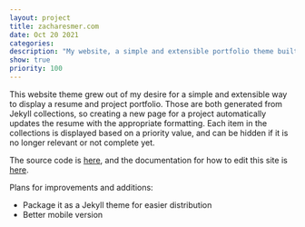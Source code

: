 ```yaml
---
layout: project
title: zacharesmer.com
date: Oct 20 2021
categories: 
description: "My website, a simple and extensible portfolio theme built with Jekyll"
show: true
priority: 100
---
```

This website theme grew out of my desire for a simple and extensible way to display a resume and project portfolio. Those are both generated from Jekyll collections, so creating a new page for a project automatically updates the resume with the appropriate formatting. Each item in the collections is displayed based on a priority value, and can be hidden if it is no longer relevant or not complete yet.

The source code is [here](https://github.com/zacharesmer/zacharesmer), and the documentation for how to edit this site is [here](/how-to-edit/).

Plans for improvements and additions:
- Package it as a Jekyll theme for easier distribution
- Better mobile version
